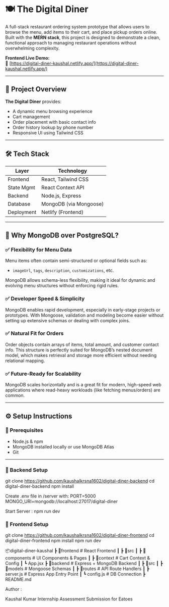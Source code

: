 # 🍽️ The Digital Diner

A full-stack restaurant ordering system prototype that allows users to browse the menu, add items to their cart, and place pickup orders online. Built with the **MERN stack**, this project is designed to demonstrate a clean, functional approach to managing restaurant operations without overwhelming complexity.

**Frontend Live Demo:**  
🔗 [https://digital-diner-kaushal.netlify.app/](https://digital-diner-kaushal.netlify.app/)

---

## 📌 Project Overview

**The Digital Diner** provides:

- A dynamic menu browsing experience
- Cart management
- Order placement with basic contact info
- Order history lookup by phone number
- Responsive UI using Tailwind CSS

---

## 🛠️ Tech Stack

| Layer         | Technology                |
|--------------|---------------------------|
| Frontend     | React, Tailwind CSS       |
| State Mgmt   | React Context API         |
| Backend      | Node.js, Express          |
| Database     | MongoDB (via Mongoose)    |
| Deployment   | Netlify (Frontend)        |

---

## 🧠 Why MongoDB over PostgreSQL?

### ✅ Flexibility for Menu Data
Menu items often contain semi-structured or optional fields such as:
- `imageUrl`, `tags`, `description`, `customizations`, etc.

MongoDB allows schema-less flexibility, making it ideal for dynamic and evolving menu structures without enforcing rigid rules.

### ✅ Developer Speed & Simplicity
MongoDB enables rapid development, especially in early-stage projects or prototypes. With Mongoose, validation and modeling become easier without setting up extensive schemas or dealing with complex joins.

### ✅ Natural Fit for Orders
Order objects contain arrays of items, total amount, and customer contact info. This structure is perfectly suited for MongoDB’s nested document model, which makes retrieval and storage more efficient without needing relational mapping.

### ✅ Future-Ready for Scalability
MongoDB scales horizontally and is a great fit for modern, high-speed web applications where read-heavy workloads (like fetching menus/orders) are common.

---

## ⚙️ Setup Instructions

### 🧪 Prerequisites

- Node.js & npm
- MongoDB installed locally or use MongoDB Atlas
- Git

---

### 🔧 Backend Setup


git clone https://github.com/kaushalkrsna1602/digital-diner-backend
cd digital-diner-backend
npm install

Create .env file in /server with:
PORT=5000
MONGO_URI=mongodb://localhost:27017/digital-diner

Start Server : npm run dev


### 🔧 Frontend Setup

git clone https://github.com/kaushalkrsna1602/digital-diner-frontend
cd digital-diner-frontend
npm install
npm run dev 

📦digital-diner-kaushal
 ┣ 📂frontend           # React Frontend
 ┃ ┣ 📂src
 ┃   ┣ 📂components     # UI Components & Pages
 ┃   ┣ 📂context        # Cart Context & Config
 ┃   ┗ App.jsx
 ┣ 📂backend           # Express + MongoDB Backend
 ┃ ┣ 📂src
 ┃   ┣ 📂models         # Mongoose Schemas
 ┃   ┣ 📂routes         # API Route Handlers
 ┃   ┣ server.js        # Express App Entry Point
 ┃   ┗ config.js        # DB Connection
 ┣ README.md


Author : 

Kaushal Kumar
Internship Assessment Submission for Eatoes
